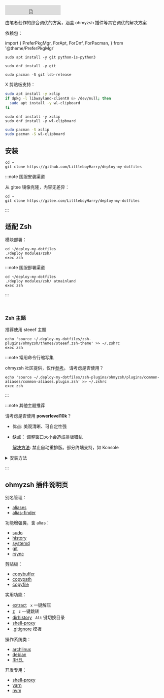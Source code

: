 <iframe src="https://ghbtns.com/github-btn.html?user=littleboyharry&repo=deploy-my-dotfiles&type=star&count=true&size=large" frameBorder="0" scrolling="0" width="180" height="32" title="GitHub" style={{float:'right'}}></iframe>

由笔者创作的综合调优的方案，涵盖 ohmyzsh 插件等其它调优的解决方案

依赖包：

import {
PreferPkgMgr,
ForApt,
ForDnf,
ForPacman,
} from '@theme/PreferPkgMgr'

 <PreferPkgMgr dnf apt pacman >
<ForApt>

```shell
sudo apt install -y git python-is-python3
```
</ForApt><ForDnf>

```shell
sudo dnf install -y git
```

</ForDnf><ForPacman>

```shell
sudo pacman -S git lsb-release
```

</ForPacman>

X 剪贴板支持：

<ForApt>

```bash
sudo apt install -y xclip
if dpkg -l libwayland-client0 &> /dev/null; then
  sudo apt install -y wl-clipboard
fi
```
</ForApt><ForDnf>

```shell
sudo dnf install -y xclip
sudo dnf install -y wl-clipboard
```

</ForDnf><ForPacman>

```bash
sudo pacman -S xclip
sudo pacman -S wl-clipboard
```

</ForPacman>
</PreferPkgMgr>

## 安装

```shell
cd ~
git clone https://github.com/LittleboyHarry/deploy-my-dotfiles

```

:::note 国服安装渠道

从 gitee 镜像克隆，内容无差异：

```shell
cd ~
git clone https://gitee.com/LittleboyHarry/deploy-my-dotfiles
```

:::

## 适配 Zsh

模块部署：

```
cd ~/deploy-my-dotfiles
./deploy modules/zsh/
exec zsh
```

:::note 国服部署渠道

```shell
cd ~/deploy-my-dotfiles
./deploy modules/zsh/ atmainland
exec zsh
```

:::

<br/>

### Zsh 主题

推荐使用 steeef 主题

    echo 'source ~/.deploy-my-dotfiles/zsh-plugins/ohmyzsh/themes/steeef.zsh-theme' >> ~/.zshrc
    exec zsh

:::note 常用命令行缩写集

ohmyzsh 社区提供，仅作[参考](https://gitee.com/mirrors/ohmyzsh/blob/master/plugins/common-aliases/README.md)。
请考虑是否使用？

    echo 'source ~/.deploy-my-dotfiles/zsh-plugins/ohmyzsh/plugins/common-aliases/common-aliases.plugin.zsh' >> ~/.zshrc
    exec zsh

:::

:::note 其他主题推荐

请考虑是否使用 **powerlevel10k**？

- 优点: 美观清晰、可自定性强
- 缺点：
  调整窗口大小会造成排版错乱

  [解决方法](https://github.com/romkatv/powerlevel10k/blob/master/README.md#the-anatomy-of-the-problem):
  禁止自动重排版。部分终端支持，如 Konsole

<details className="let-details-to-gray" role="alert">
<summary>安装方法</summary>

<!-- todo: ys or zsh 重编译
https://www.zsh.org/mla/workers//2019/msg00561.html
-->

依赖 [Nerd Font 字体](./font#cascadiacode-nerdfont)

```shell
git clone --depth=1 https://github.com/romkatv/powerlevel10k.git ~/powerlevel10k
# 国内:
# git clone --depth=1 https://gitee.com/romkatv/powerlevel10k.git ~/powerlevel10k

echo 'source ~/powerlevel10k/powerlevel10k.zsh-theme' >>~/.zshrc
sed -i '/steeef.zsh-theme/d' ~/.zshrc
# 开始配置
exec zsh
```

隐藏系统图标?:

    sed -i "/# os identifier/ s/^/#&/" ~/.p10k.zsh
    exec zsh

</details>

:::

## ohmyzsh 插件说明页

<div style={{float:'left',marginRight:'2rem'}}>

别名管理：

- [aliases](https://gitee.com/mirrors/oh-my-zsh/tree/master/plugins/aliases)
- [alias-finder](https://gitee.com/mirrors/oh-my-zsh/tree/master/plugins/alias-finder)

功能增强类，含 alias：

- [sudo](https://gitee.com/mirrors/oh-my-zsh/tree/master/plugins/sudo)
- [history](https://gitee.com/mirrors/oh-my-zsh/tree/master/plugins/history)
- [systemd](https://gitee.com/mirrors/oh-my-zsh/tree/master/plugins/systemd)
- [git](https://gitee.com/mirrors/oh-my-zsh/tree/master/plugins/git)
- [rsync](https://gitee.com/mirrors/oh-my-zsh/tree/master/plugins/rsync)

</div>
<div style={{float:'left',marginRight:'2rem'}}>

剪贴板：

- [copybuffer](https://gitee.com/mirrors/oh-my-zsh/tree/master/plugins/copybuffer)
- [copypath](https://gitee.com/mirrors/oh-my-zsh/tree/master/plugins/copypath)
- [copyfile](https://gitee.com/mirrors/oh-my-zsh/tree/master/plugins/copyfile)

实用功能：

- [extract](https://gitee.com/mirrors/oh-my-zsh/tree/master/plugins/extract)
  &nbsp; `x` 一键解压
- [z](https://gitee.com/mirrors/oh-my-zsh/tree/master/plugins/z)
  &nbsp; `z` 一键跳转
- [dirhistory](https://gitee.com/mirrors/oh-my-zsh/tree/master/plugins/dirhistory)
  &nbsp; `Alt` 键切换目录
- [shell-proxy](https://gitee.com/mirrors/oh-my-zsh/tree/master/plugins/shell-proxy)
- [.gitignore](https://gitee.com/mirrors/oh-my-zsh/tree/master/plugins/gitignore) 模板

</div>
<div style={{float:'left',marginRight:'2  rem'}}>

操作系统类：

- [archlinux](https://gitee.com/mirrors/oh-my-zsh/tree/master/plugins/archlinux)
- [debian](https://gitee.com/mirrors/oh-my-zsh/tree/master/plugins/debian)
- [RHEL](https://gitee.com/mirrors/oh-my-zsh/tree/master/plugins/dnf)

开发专用：

- [shell-proxy](https://gitee.com/mirrors/oh-my-zsh/tree/master/plugins/shell-proxy)
- [yarn](https://gitee.com/mirrors/oh-my-zsh/tree/master/plugins/yarn)
- [nvm](https://gitee.com/mirrors/oh-my-zsh/tree/master/plugins/nvm)

</div>
